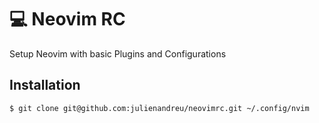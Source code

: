 # 💻 Neovim RC

Setup Neovim with basic Plugins and Configurations

## Installation

```bash
$ git clone git@github.com:julienandreu/neovimrc.git ~/.config/nvim
```
